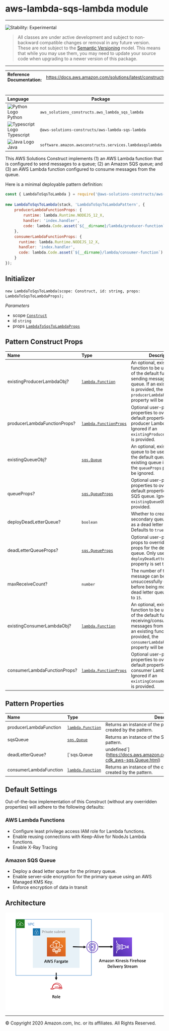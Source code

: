 # aws-lambda-sqs-lambda module
<!--BEGIN STABILITY BANNER-->

---

![Stability: Experimental](https://img.shields.io/badge/stability-Experimental-important.svg?style=for-the-badge)

> All classes are under active development and subject to non-backward compatible changes or removal in any
> future version. These are not subject to the [Semantic Versioning](https://semver.org/) model.
> This means that while you may use them, you may need to update your source code when upgrading to a newer version of this package.

---
<!--END STABILITY BANNER-->

| **Reference Documentation**:| <span style="font-weight: normal">https://docs.aws.amazon.com/solutions/latest/constructs/</span>|
|:-------------|:-------------|
<div style="height:8px"></div>

| **Language**     | **Package**        |
|:-------------|-----------------|
|![Python Logo](https://docs.aws.amazon.com/cdk/api/latest/img/python32.png) Python|`aws_solutions_constructs.aws_lambda_sqs_lambda`|
|![Typescript Logo](https://docs.aws.amazon.com/cdk/api/latest/img/typescript32.png) Typescript|`@aws-solutions-constructs/aws-lambda-sqs-lambda`|
|![Java Logo](https://docs.aws.amazon.com/cdk/api/latest/img/java32.png) Java|`software.amazon.awsconstructs.services.lambdasqslambda`|

This AWS Solutions Construct implements (1) an AWS Lambda function that is configured to send messages to a queue; (2) an Amazon SQS queue; and (3) an AWS Lambda function configured to consume messages from the queue.

Here is a minimal deployable pattern definition:

``` javascript
const { LambdaToSqsToLambda } = require('@aws-solutions-constructs/aws-lambda-sqs-lambda');

new LambdaToSqsToLambda(stack, 'LambdaToSqsToLambdaPattern', {
    producerLambdaFunctionProps: {
        runtime: lambda.Runtime.NODEJS_12_X,
        handler: 'index.handler',
        code: lambda.Code.asset(`${__dirname}/lambda/producer-function`)
    },
    consumerLambdaFunctionProps: {
      runtime: lambda.Runtime.NODEJS_12_X,
      handler: 'index.handler',
      code: lambda.Code.asset(`${__dirname}/lambda/consumer-function`)
    }
});

```

## Initializer

``` text
new LambdaToSqsToLambda(scope: Construct, id: string, props: LambdaToSqsToLambdaProps);
```

_Parameters_

* scope [`Construct`](https://docs.aws.amazon.com/cdk/api/latest/docs/@aws-cdk_core.Construct.html)
* id `string`
* props [`LambdaToSqsToLambdaProps`](#pattern-construct-props)

## Pattern Construct Props

| **Name**     | **Type**        | **Description** |
|:-------------|:----------------|-----------------|
|existingProducerLambdaObj?|[`lambda.Function`](https://docs.aws.amazon.com/cdk/api/latest/docs/@aws-cdk_aws-lambda.Function.html)|An optional, existing Lambda function to be used instead of the default function for sending messages to the queue. If an existing function is provided, the `producerLambdaFunctionProps` property will be ignored. |
|producerLambdaFunctionProps?|[`lambda.FunctionProps`](https://docs.aws.amazon.com/cdk/api/latest/docs/@aws-cdk_aws-lambda.FunctionProps.html)|Optional user-provided properties to override the default properties for the producer Lambda function. Ignored if an `existingProducerLambdaObj` is provided. |
|existingQueueObj?|[`sqs.Queue`](https://docs.aws.amazon.com/cdk/api/latest/docs/@aws-cdk_aws-sqs.Queue.html)|An optional, existing SQS queue to be used instead of the default queue. If an existing queue is provided, the `queueProps` property will be ignored.|
|queueProps?|[`sqs.QueueProps`](https://docs.aws.amazon.com/cdk/api/latest/docs/@aws-cdk_aws-sqs.QueueProps.html)|Optional user-provided properties to override the default properties for the SQS queue. Ignored if an `existingQueueObj` is provided. |
|deployDeadLetterQueue?|`boolean`|Whether to create a secondary queue to be used as a dead letter queue. Defaults to `true`.|
|deadLetterQueueProps?|[`sqs.QueueProps`](https://docs.aws.amazon.com/cdk/api/latest/docs/@aws-cdk_aws-sqs.QueueProps.html)|Optional user-provided props to override the default props for the dead letter queue. Only used if the `deployDeadLetterQueue` property is set to `true`.|
|maxReceiveCount?|`number`|The number of times a message can be unsuccessfully dequeued before being moved to the dead letter queue. Defaults to `15`.|
|existingConsumerLambdaObj?|[`lambda.Function`](https://docs.aws.amazon.com/cdk/api/latest/docs/@aws-cdk_aws-lambda.Function.html)|An optional, existing Lambda function to be used instead of the default function for receiving/consuming messages from the queue. If an existing function is provided, the `consumerLambdaFunctionProps` property will be ignored. |
|consumerLambdaFunctionProps?|[`lambda.FunctionProps`](https://docs.aws.amazon.com/cdk/api/latest/docs/@aws-cdk_aws-lambda.FunctionProps.html)|Optional user-provided properties to override the default properties for the consumer Lambda function. Ignored if an `existingConsumerLambdaObj` is provided. |

## Pattern Properties

| **Name**     | **Type**        | **Description** |
|:-------------|:----------------|-----------------|
|producerLambdaFunction|[`lambda.Function`](https://docs.aws.amazon.com/cdk/api/latest/docs/@aws-cdk_aws-lambda.Function.html)|Returns an instance of the producer Lambda function created by the pattern.|
|sqsQueue|[`sqs.Queue`](https://docs.aws.amazon.com/cdk/api/latest/docs/@aws-cdk_aws-sqs.Queue.html)|Returns an instance of the SQS queue created by the pattern. |
|deadLetterQueue?|[`sqs.Queue | undefined`](https://docs.aws.amazon.com/cdk/api/latest/docs/@aws-cdk_aws-sqs.Queue.html)|Returns an instance of the dead letter queue created by the pattern, if one is deployed.|
|consumerLambdaFunction|[`lambda.Function`](https://docs.aws.amazon.com/cdk/api/latest/docs/@aws-cdk_aws-lambda.Function.html)|Returns an instance of the consumer Lambda function created by the pattern.|

## Default Settings

Out-of-the-box implementation of this Construct (without any overridden properties) will adhere to the following defaults:

### AWS Lambda Functions
* Configure least privilege access IAM role for Lambda functions.
* Enable reusing connections with Keep-Alive for NodeJs Lambda functions.
* Enable X-Ray Tracing

### Amazon SQS Queue
* Deploy a dead letter queue for the primary queue.
* Enable server-side encryption for the primary queue using an AWS Managed KMS Key.
* Enforce encryption of data in transit

## Architecture
![Architecture Diagram](architecture.png)

***
&copy; Copyright 2020 Amazon.com, Inc. or its affiliates. All Rights Reserved.